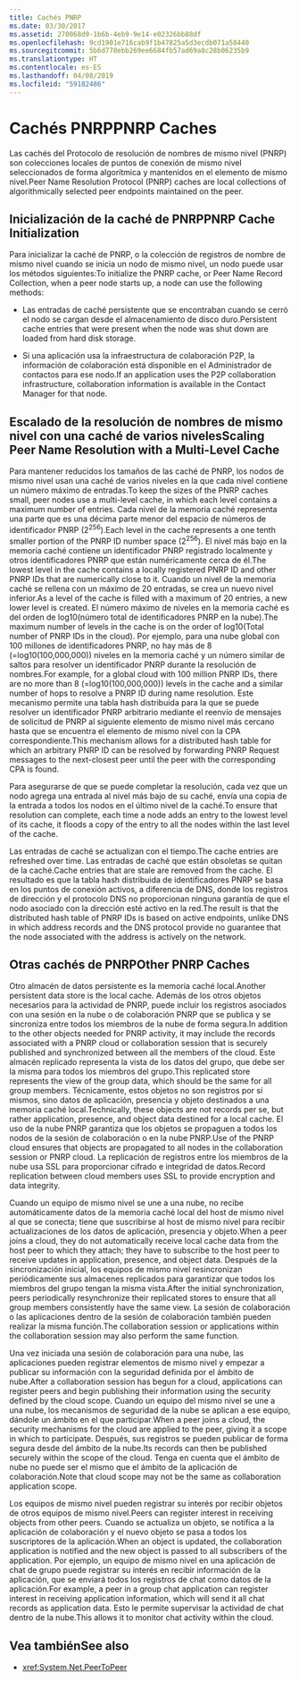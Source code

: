 ```yaml
---
title: Cachés PNRP
ms.date: 03/30/2017
ms.assetid: 270068d9-1b6b-4eb9-9e14-e02326bb88df
ms.openlocfilehash: 9cd1901e716cab9f1b47825a5d3ecdb071a58440
ms.sourcegitcommit: 5b6d778ebb269ee6684fb57ad69a8c28b06235b9
ms.translationtype: HT
ms.contentlocale: es-ES
ms.lasthandoff: 04/08/2019
ms.locfileid: "59182486"
---
```

# <a name="pnrp-caches"></a><span data-ttu-id="8ab6b-102">Cachés PNRP</span><span class="sxs-lookup"><span data-stu-id="8ab6b-102">PNRP Caches</span></span>
<span data-ttu-id="8ab6b-103">Las cachés del Protocolo de resolución de nombres de mismo nivel (PNRP) son colecciones locales de puntos de conexión de mismo nivel seleccionados de forma algorítmica y mantenidos en el elemento de mismo nivel.</span><span class="sxs-lookup"><span data-stu-id="8ab6b-103">Peer Name Resolution Protocol (PNRP) caches are local collections of algorithmically selected peer endpoints maintained on the peer.</span></span>  
  
## <a name="pnrp-cache-initialization"></a><span data-ttu-id="8ab6b-104">Inicialización de la caché de PNRP</span><span class="sxs-lookup"><span data-stu-id="8ab6b-104">PNRP Cache Initialization</span></span>  
 <span data-ttu-id="8ab6b-105">Para inicializar la caché de PNRP, o la colección de registros de nombre de mismo nivel cuando se inicia un nodo de mismo nivel, un nodo puede usar los métodos siguientes:</span><span class="sxs-lookup"><span data-stu-id="8ab6b-105">To initialize the PNRP cache, or Peer Name Record Collection, when a peer node starts up, a node can use the following methods:</span></span>  
  
-   <span data-ttu-id="8ab6b-106">Las entradas de caché persistente que se encontraban cuando se cerró el nodo se cargan desde el almacenamiento de disco duro.</span><span class="sxs-lookup"><span data-stu-id="8ab6b-106">Persistent cache entries that were present when the node was shut down are loaded from hard disk storage.</span></span>  
  
-   <span data-ttu-id="8ab6b-107">Si una aplicación usa la infraestructura de colaboración P2P, la información de colaboración está disponible en el Administrador de contactos para ese nodo.</span><span class="sxs-lookup"><span data-stu-id="8ab6b-107">If an application uses the P2P collaboration infrastructure, collaboration information is available in the Contact Manager for that node.</span></span>  
  
## <a name="scaling-peer-name-resolution-with-a-multi-level-cache"></a><span data-ttu-id="8ab6b-108">Escalado de la resolución de nombres de mismo nivel con una caché de varios niveles</span><span class="sxs-lookup"><span data-stu-id="8ab6b-108">Scaling Peer Name Resolution with a Multi-Level Cache</span></span>  
 <span data-ttu-id="8ab6b-109">Para mantener reducidos los tamaños de las caché de PNRP, los nodos de mismo nivel usan una caché de varios niveles en la que cada nivel contiene un número máximo de entradas.</span><span class="sxs-lookup"><span data-stu-id="8ab6b-109">To keep the sizes of the PNRP caches small, peer nodes use a multi-level cache, in which each level contains a maximum number of entries.</span></span> <span data-ttu-id="8ab6b-110">Cada nivel de la memoria caché representa una parte que es una décima parte menor del espacio de números de identificador PNRP (2<sup>256</sup>).</span><span class="sxs-lookup"><span data-stu-id="8ab6b-110">Each level in the cache represents a one tenth smaller portion of the PNRP ID number space (2<sup>256</sup>).</span></span> <span data-ttu-id="8ab6b-111">El nivel más bajo en la memoria caché contiene un identificador PNRP registrado localmente y otros identificadores PNRP que están numéricamente cerca de él.</span><span class="sxs-lookup"><span data-stu-id="8ab6b-111">The lowest level in the cache contains a locally registered PNRP ID and other PNRP IDs that are numerically close to it.</span></span> <span data-ttu-id="8ab6b-112">Cuando un nivel de la memoria caché se rellena con un máximo de 20 entradas, se crea un nuevo nivel inferior.</span><span class="sxs-lookup"><span data-stu-id="8ab6b-112">As a level of the cache is filled with a maximum of 20 entries, a new lower level is created.</span></span> <span data-ttu-id="8ab6b-113">El número máximo de niveles en la memoria caché es del orden de log10(número total de identificadores PNRP en la nube).</span><span class="sxs-lookup"><span data-stu-id="8ab6b-113">The maximum number of levels in the cache is on the order of log10(Total number of PNRP IDs in the cloud).</span></span> <span data-ttu-id="8ab6b-114">Por ejemplo, para una nube global con 100 millones de identificadores PNRP, no hay más de 8 (=log10(100,000,000)) niveles en la memoria caché y un número similar de saltos para resolver un identificador PNRP durante la resolución de nombres.</span><span class="sxs-lookup"><span data-stu-id="8ab6b-114">For example, for a global cloud with 100 million PNRP IDs, there are no more than 8 (=log10(100,000,000)) levels in the cache and a similar number of hops to resolve a PNRP ID during name resolution.</span></span> <span data-ttu-id="8ab6b-115">Este mecanismo permite una tabla hash distribuida para la que se puede resolver un identificador PNRP arbitrario mediante el reenvío de mensajes de solicitud de PNRP al siguiente elemento de mismo nivel más cercano hasta que se encuentra el elemento de mismo nivel con la CPA correspondiente.</span><span class="sxs-lookup"><span data-stu-id="8ab6b-115">This mechanism allows for a distributed hash table for which an arbitrary PNRP ID can be resolved by forwarding PNRP Request messages to the next-closest peer until the peer with the corresponding CPA is found.</span></span>  
  
 <span data-ttu-id="8ab6b-116">Para asegurarse de que se puede completar la resolución, cada vez que un nodo agrega una entrada al nivel más bajo de su caché, envía una copia de la entrada a todos los nodos en el último nivel de la caché.</span><span class="sxs-lookup"><span data-stu-id="8ab6b-116">To ensure that resolution can complete, each time a node adds an entry to the lowest level of its cache, it floods a copy of the entry to all the nodes within the last level of the cache.</span></span>  
  
 <span data-ttu-id="8ab6b-117">Las entradas de caché se actualizan con el tiempo.</span><span class="sxs-lookup"><span data-stu-id="8ab6b-117">The cache entries are refreshed over time.</span></span> <span data-ttu-id="8ab6b-118">Las entradas de caché que están obsoletas se quitan de la caché.</span><span class="sxs-lookup"><span data-stu-id="8ab6b-118">Cache entries that are stale are removed from the cache.</span></span> <span data-ttu-id="8ab6b-119">El resultado es que la tabla hash distribuida de identificadores PNRP se basa en los puntos de conexión activos, a diferencia de DNS, donde los registros de dirección y el protocolo DNS no proporcionan ninguna garantía de que el nodo asociado con la dirección esté activo en la red.</span><span class="sxs-lookup"><span data-stu-id="8ab6b-119">The result is that the distributed hash table of PNRP IDs is based on active endpoints, unlike DNS in which address records and the DNS protocol provide no guarantee that the node associated with the address is actively on the network.</span></span>  
  
## <a name="other-pnrp-caches"></a><span data-ttu-id="8ab6b-120">Otras cachés de PNRP</span><span class="sxs-lookup"><span data-stu-id="8ab6b-120">Other PNRP Caches</span></span>  
 <span data-ttu-id="8ab6b-121">Otro almacén de datos persistente es la memoria caché local.</span><span class="sxs-lookup"><span data-stu-id="8ab6b-121">Another persistent data store is the local cache.</span></span>  <span data-ttu-id="8ab6b-122">Además de los otros objetos necesarios para la actividad de PNRP, puede incluir los registros asociados con una sesión en la nube o de colaboración PNRP que se publica y se sincroniza entre todos los miembros de la nube de forma segura.</span><span class="sxs-lookup"><span data-stu-id="8ab6b-122">In addition to the other objects needed for PNRP activity, it may include the records associated with a PNRP cloud or collaboration session that is securely published and synchronized between all the members of the cloud.</span></span> <span data-ttu-id="8ab6b-123">Este almacén replicado representa la vista de los datos del grupo, que debe ser la misma para todos los miembros del grupo.</span><span class="sxs-lookup"><span data-stu-id="8ab6b-123">This replicated store represents the view of the group data, which should be the same for all group members.</span></span> <span data-ttu-id="8ab6b-124">Técnicamente, estos objetos no son registros por sí mismos, sino datos de aplicación, presencia y objeto destinados a una memoria caché local.</span><span class="sxs-lookup"><span data-stu-id="8ab6b-124">Technically, these objects are not records per se, but rather application, presence, and object data destined for a local cache.</span></span> <span data-ttu-id="8ab6b-125">El uso de la nube PNRP garantiza que los objetos se propaguen a todos los nodos de la sesión de colaboración o en la nube PNRP.</span><span class="sxs-lookup"><span data-stu-id="8ab6b-125">Use of the PNRP cloud ensures that objects are propagated to all nodes in the collaboration session or PNRP cloud.</span></span>  <span data-ttu-id="8ab6b-126">La replicación de registros entre los miembros de la nube usa SSL para proporcionar cifrado e integridad de datos.</span><span class="sxs-lookup"><span data-stu-id="8ab6b-126">Record replication between cloud members uses SSL to provide encryption and data integrity.</span></span>  
  
 <span data-ttu-id="8ab6b-127">Cuando un equipo de mismo nivel se une a una nube, no recibe automáticamente datos de la memoria caché local del host de mismo nivel al que se conecta; tiene que suscribirse al host de mismo nivel para recibir actualizaciones de los datos de aplicación, presencia y objeto.</span><span class="sxs-lookup"><span data-stu-id="8ab6b-127">When a peer joins a cloud, they do not automatically receive local cache data from the host peer to which they attach; they have to subscribe to the host peer to receive updates in application, presence, and object data.</span></span> <span data-ttu-id="8ab6b-128">Después de la sincronización inicial, los equipos de mismo nivel resincronizan periódicamente sus almacenes replicados para garantizar que todos los miembros del grupo tengan la misma vista.</span><span class="sxs-lookup"><span data-stu-id="8ab6b-128">After the initial synchronization, peers periodically resynchronize their replicated stores to ensure that all group members consistently have the same view.</span></span>  <span data-ttu-id="8ab6b-129">La sesión de colaboración o las aplicaciones dentro de la sesión de colaboración también pueden realizar la misma función.</span><span class="sxs-lookup"><span data-stu-id="8ab6b-129">The collaboration session or applications within the collaboration session may also perform the same function.</span></span>  
  
 <span data-ttu-id="8ab6b-130">Una vez iniciada una sesión de colaboración para una nube, las aplicaciones pueden registrar elementos de mismo nivel y empezar a publicar su información con la seguridad definida por el ámbito de nube.</span><span class="sxs-lookup"><span data-stu-id="8ab6b-130">After a collaboration session has begun for a cloud, applications can register peers and begin publishing their information using the security defined by the cloud scope.</span></span> <span data-ttu-id="8ab6b-131">Cuando un equipo del mismo nivel se une a una nube, los mecanismos de seguridad de la nube se aplican a ese equipo, dándole un ámbito en el que participar.</span><span class="sxs-lookup"><span data-stu-id="8ab6b-131">When a peer joins a cloud, the security mechanisms for the cloud are applied to the peer, giving it a scope in which to participate.</span></span>  <span data-ttu-id="8ab6b-132">Después, sus registros se pueden publicar de forma segura desde del ámbito de la nube.</span><span class="sxs-lookup"><span data-stu-id="8ab6b-132">Its records can then be published securely within the scope of the cloud.</span></span> <span data-ttu-id="8ab6b-133">Tenga en cuenta que el ámbito de nube no puede ser el mismo que el ámbito de la aplicación de colaboración.</span><span class="sxs-lookup"><span data-stu-id="8ab6b-133">Note that cloud scope may not be the same as collaboration application scope.</span></span>  
  
 <span data-ttu-id="8ab6b-134">Los equipos de mismo nivel pueden registrar su interés por recibir objetos de otros equipos de mismo nivel.</span><span class="sxs-lookup"><span data-stu-id="8ab6b-134">Peers can register interest in receiving objects from other peers.</span></span> <span data-ttu-id="8ab6b-135">Cuando se actualiza un objeto, se notifica a la aplicación de colaboración y el nuevo objeto se pasa a todos los suscriptores de la aplicación.</span><span class="sxs-lookup"><span data-stu-id="8ab6b-135">When an object is updated, the collaboration application is notified and the new object is passed to all subscribers of the application.</span></span> <span data-ttu-id="8ab6b-136">Por ejemplo, un equipo de mismo nivel en una aplicación de chat de grupo puede registrar su interés en recibir información de la aplicación, que se enviará todos los registros de chat como datos de la aplicación.</span><span class="sxs-lookup"><span data-stu-id="8ab6b-136">For example, a peer in a group chat application can register interest in receiving application information, which will send it all chat records as application data.</span></span>  <span data-ttu-id="8ab6b-137">Esto le permite supervisar la actividad de chat dentro de la nube.</span><span class="sxs-lookup"><span data-stu-id="8ab6b-137">This allows it to monitor chat activity within the cloud.</span></span>  
  
## <a name="see-also"></a><span data-ttu-id="8ab6b-138">Vea también</span><span class="sxs-lookup"><span data-stu-id="8ab6b-138">See also</span></span>

- <xref:System.Net.PeerToPeer>
